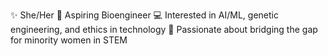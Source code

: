 ✨ She/Her
🧬 Aspiring Bioengineer
💻 Interested in AI/ML, genetic engineering, and ethics in technology
🌱 Passionate about bridging the gap for minority women in STEM

<!---
kaliehvynh/kaliehvynh is a ✨ special ✨ repository because its `README.md` (this file) appears on your GitHub profile.
You can click the Preview link to take a look at your changes.
--->
